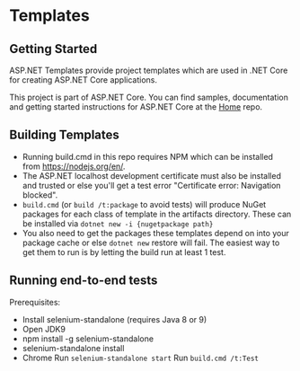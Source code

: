 # Templates

## Getting Started
ASP.NET Templates provide project templates which are used in .NET Core for creating ASP.NET Core applications.

This project is part of ASP.NET Core. You can find samples, documentation and getting started instructions for ASP.NET Core at the [Home](https://github.com/aspnet/home) repo.

## Building Templates
- Running build.cmd in this repo requires NPM which can be installed from https://nodejs.org/en/.
- The ASP.NET localhost development certificate must also be installed and trusted or else you'll get a test error "Certificate error: Navigation blocked".
- `build.cmd` (or `build /t:package` to avoid tests) will produce NuGet packages for each class of template in the artifacts directory. These can be installed via `dotnet new -i {nugetpackage path}`
- You also need to get the packages these templates depend on into your package cache or else `dotnet new` restore will fail. The easiest way to get them to run is by letting the build run at least 1 test.

## Running end-to-end tests
Prerequisites:
- Install selenium-standalone (requires Java 8 or 9)
 - Open JDK9
 - npm install -g selenium-standalone
 - selenium-standalone install
- Chrome
Run `selenium-standalone start`
Run `build.cmd /t:Test`
